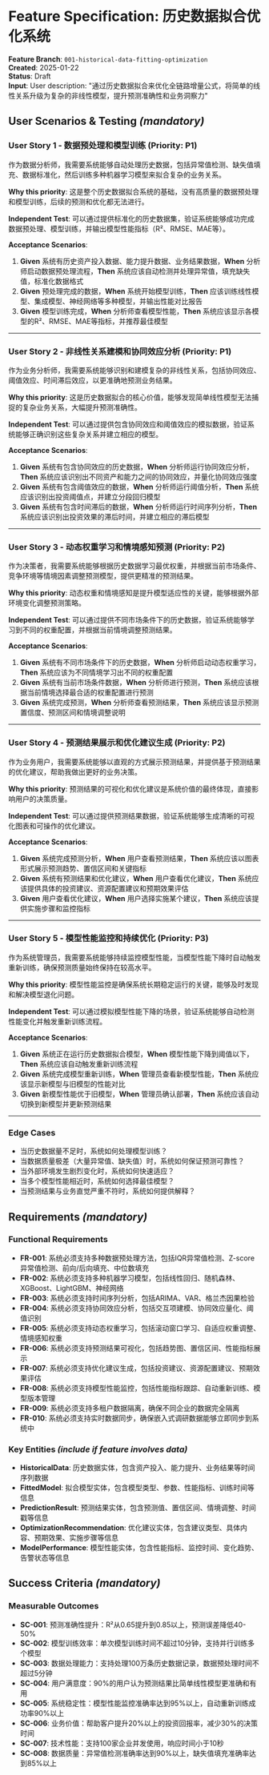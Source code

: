 # Feature Specification: 历史数据拟合优化系统

**Feature Branch**: `001-historical-data-fitting-optimization`  
**Created**: 2025-01-22  
**Status**: Draft  
**Input**: User description: "通过历史数据拟合来优化全链路增量公式，将简单的线性关系升级为复杂的非线性模型，提升预测准确性和业务洞察力"

## User Scenarios & Testing *(mandatory)*

### User Story 1 - 数据预处理和模型训练 (Priority: P1)

作为数据分析师，我需要系统能够自动处理历史数据，包括异常值检测、缺失值填充、数据标准化，然后训练多种机器学习模型来拟合复杂的业务关系。

**Why this priority**: 这是整个历史数据拟合系统的基础，没有高质量的数据预处理和模型训练，后续的预测和优化都无法进行。

**Independent Test**: 可以通过提供标准化的历史数据集，验证系统能够成功完成数据预处理、模型训练，并输出模型性能指标（R²、RMSE、MAE等）。

**Acceptance Scenarios**:

1. **Given** 系统有历史资产投入数据、能力提升数据、业务结果数据，**When** 分析师启动数据预处理流程，**Then** 系统应该自动检测并处理异常值，填充缺失值，标准化数据格式
2. **Given** 预处理完成的数据，**When** 系统开始模型训练，**Then** 应该训练线性模型、集成模型、神经网络等多种模型，并输出性能对比报告
3. **Given** 模型训练完成，**When** 分析师查看模型性能，**Then** 系统应该显示各模型的R²、RMSE、MAE等指标，并推荐最佳模型

---

### User Story 2 - 非线性关系建模和协同效应分析 (Priority: P1)

作为业务分析师，我需要系统能够识别和建模复杂的非线性关系，包括协同效应、阈值效应、时间滞后效应，以更准确地预测业务结果。

**Why this priority**: 这是历史数据拟合的核心价值，能够发现简单线性模型无法捕捉的复杂业务关系，大幅提升预测准确性。

**Independent Test**: 可以通过提供包含协同效应和阈值效应的模拟数据，验证系统能够正确识别这些复杂关系并建立相应的模型。

**Acceptance Scenarios**:

1. **Given** 系统有包含协同效应的历史数据，**When** 分析师运行协同效应分析，**Then** 系统应该识别出不同资产和能力之间的协同效应，并量化协同效应强度
2. **Given** 系统有包含阈值效应的数据，**When** 分析师运行阈值分析，**Then** 系统应该识别出投资阈值点，并建立分段回归模型
3. **Given** 系统有包含时间滞后的数据，**When** 分析师运行时间序列分析，**Then** 系统应该识别出投资效果的滞后时间，并建立相应的滞后模型

---

### User Story 3 - 动态权重学习和情境感知预测 (Priority: P2)

作为决策者，我需要系统能够根据历史数据学习最优权重，并根据当前市场条件、竞争环境等情境因素调整预测模型，提供更精准的预测结果。

**Why this priority**: 动态权重和情境感知是提升模型适应性的关键，能够根据外部环境变化调整预测策略。

**Independent Test**: 可以通过提供不同市场条件下的历史数据，验证系统能够学习到不同的权重配置，并根据当前情境调整预测结果。

**Acceptance Scenarios**:

1. **Given** 系统有不同市场条件下的历史数据，**When** 分析师启动动态权重学习，**Then** 系统应该为不同情境学习出不同的权重配置
2. **Given** 系统有当前市场条件数据，**When** 分析师进行预测，**Then** 系统应该根据当前情境选择最合适的权重配置进行预测
3. **Given** 系统完成预测，**When** 分析师查看预测结果，**Then** 系统应该显示预测置信度、预测区间和情境调整说明

---

### User Story 4 - 预测结果展示和优化建议生成 (Priority: P2)

作为业务用户，我需要系统能够以直观的方式展示预测结果，并提供基于预测结果的优化建议，帮助我做出更好的业务决策。

**Why this priority**: 预测结果的可视化和优化建议是系统价值的最终体现，直接影响用户的决策质量。

**Independent Test**: 可以通过提供预测结果数据，验证系统能够生成清晰的可视化图表和可操作的优化建议。

**Acceptance Scenarios**:

1. **Given** 系统完成预测分析，**When** 用户查看预测结果，**Then** 系统应该以图表形式展示预测趋势、置信区间和关键指标
2. **Given** 系统有预测结果和优化建议，**When** 用户查看优化建议，**Then** 系统应该提供具体的投资建议、资源配置建议和预期效果评估
3. **Given** 用户查看优化建议，**When** 用户选择实施某个建议，**Then** 系统应该提供实施步骤和监控指标

---

### User Story 5 - 模型性能监控和持续优化 (Priority: P3)

作为系统管理员，我需要系统能够持续监控模型性能，当模型性能下降时自动触发重新训练，确保预测质量始终保持在较高水平。

**Why this priority**: 模型性能监控是确保系统长期稳定运行的关键，能够及时发现和解决模型退化问题。

**Independent Test**: 可以通过模拟模型性能下降的场景，验证系统能够自动检测性能变化并触发重新训练流程。

**Acceptance Scenarios**:

1. **Given** 系统正在运行历史数据拟合模型，**When** 模型性能下降到阈值以下，**Then** 系统应该自动触发重新训练流程
2. **Given** 系统完成模型重新训练，**When** 管理员查看新模型性能，**Then** 系统应该显示新模型与旧模型的性能对比
3. **Given** 新模型性能优于旧模型，**When** 管理员确认部署，**Then** 系统应该自动切换到新模型并更新预测结果

---

### Edge Cases

- 当历史数据量不足时，系统如何处理模型训练？
- 当数据质量极差（大量异常值、缺失值）时，系统如何保证预测可靠性？
- 当外部环境发生剧烈变化时，系统如何快速适应？
- 当多个模型性能相近时，系统如何选择最佳模型？
- 当预测结果与业务直觉严重不符时，系统如何提供解释？

## Requirements *(mandatory)*

### Functional Requirements

- **FR-001**: 系统必须支持多种数据预处理方法，包括IQR异常值检测、Z-score异常值检测、前向/后向填充、中位数填充
- **FR-002**: 系统必须支持多种机器学习模型，包括线性回归、随机森林、XGBoost、LightGBM、神经网络
- **FR-003**: 系统必须支持时间序列分析，包括ARIMA、VAR、格兰杰因果检验
- **FR-004**: 系统必须支持协同效应分析，包括交互项建模、协同效应量化、阈值识别
- **FR-005**: 系统必须支持动态权重学习，包括滚动窗口学习、自适应权重调整、情境感知权重
- **FR-006**: 系统必须支持预测结果可视化，包括趋势图、置信区间、性能指标展示
- **FR-007**: 系统必须支持优化建议生成，包括投资建议、资源配置建议、预期效果评估
- **FR-008**: 系统必须支持模型性能监控，包括性能指标跟踪、自动重新训练、模型版本管理
- **FR-009**: 系统必须支持多租户数据隔离，确保不同企业的数据完全隔离
- **FR-010**: 系统必须支持实时数据同步，确保嵌入式调研数据能够立即同步到系统中

### Key Entities *(include if feature involves data)*

- **HistoricalData**: 历史数据实体，包含资产投入、能力提升、业务结果等时间序列数据
- **FittedModel**: 拟合模型实体，包含模型类型、参数、性能指标、训练时间等信息
- **PredictionResult**: 预测结果实体，包含预测值、置信区间、情境调整、时间戳等信息
- **OptimizationRecommendation**: 优化建议实体，包含建议类型、具体内容、预期效果、实施步骤等信息
- **ModelPerformance**: 模型性能实体，包含性能指标、监控时间、变化趋势、告警状态等信息

## Success Criteria *(mandatory)*

### Measurable Outcomes

- **SC-001**: 预测准确性提升：R²从0.65提升到0.85以上，预测误差降低40-50%
- **SC-002**: 模型训练效率：单次模型训练时间不超过10分钟，支持并行训练多个模型
- **SC-003**: 数据处理能力：支持处理100万条历史数据记录，数据预处理时间不超过5分钟
- **SC-004**: 用户满意度：90%的用户认为预测结果比简单线性模型更准确和有用
- **SC-005**: 系统稳定性：模型性能监控准确率达到95%以上，自动重新训练成功率90%以上
- **SC-006**: 业务价值：帮助客户提升20%以上的投资回报率，减少30%的决策时间
- **SC-007**: 技术性能：支持100家企业并发使用，响应时间小于10秒
- **SC-008**: 数据质量：异常值检测准确率达到90%以上，缺失值填充准确率达到85%以上




